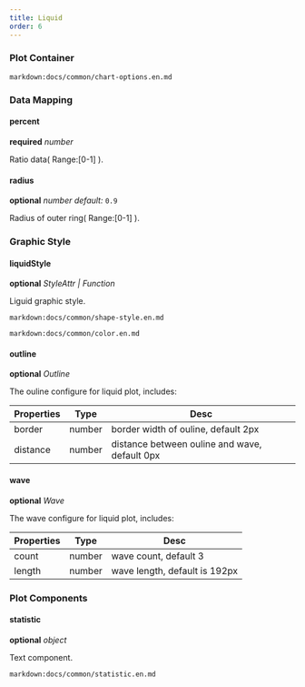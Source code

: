 ```yaml
---
title: Liquid
order: 6
---
```


### Plot Container

`markdown:docs/common/chart-options.en.md`

### Data Mapping

#### percent

<description>**required** _number_</description>

Ratio data( Range:[0-1] ).

#### radius

<description>**optional** _number_ _default:_ `0.9`</description>

Radius of outer ring( Range:[0-1] ).

### Graphic Style

#### liquidStyle

<description>**optional** _StyleAttr | Function_</description>

Liguid graphic style.

`markdown:docs/common/shape-style.en.md`

`markdown:docs/common/color.en.md`

#### outline

<description>**optional** _Outline_</description>

The ouline configure for liquid plot, includes:

| Properties | Type   | Desc                                          |
| ---------- | ------ | --------------------------------------------- |
| border     | number | border width of ouline, default 2px           |
| distance   | number | distance between ouline and wave, default 0px |

#### wave

<description>**optional** _Wave_</description>

The wave configure for liquid plot, includes:

| Properties | Type   | Desc                          |
| ---------- | ------ | ----------------------------- |
| count      | number | wave count, default 3         |
| length     | number | wave length, default is 192px |

### Plot Components

#### statistic

<description>**optional** _object_</description>

Text component.

`markdown:docs/common/statistic.en.md`
